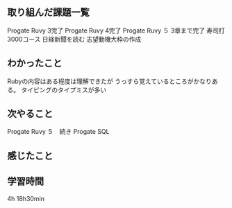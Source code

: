 ## 取り組んだ課題一覧
Progate Ruvy 3完了
Progate Ruvy 4完了
Progate Ruvy ５ 3章まで完了
寿司打　3000コース
日経新聞を読む
志望動機大枠の作成

## わかったこと
Rubyの内容はある程度は理解できたが
うっすら覚えているところがかなりある。
タイピングのタイプミスが多い

## 次やること
Progate Ruvy ５　続き
Progate SQL
## 感じたこと

## 学習時間
4h
18h30min
